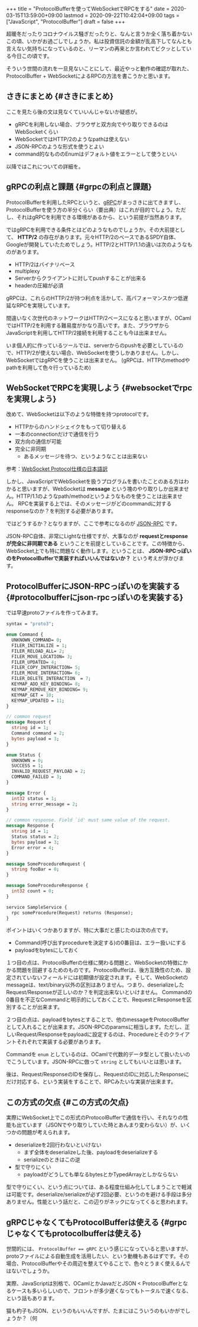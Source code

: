 +++
title = "ProtocolBufferを使ってWebSocketでRPCをする"
date = 2020-03-15T13:59:00+09:00
lastmod = 2020-09-22T10:42:04+09:00
tags = ["JavaScript", "ProtocolBuffer"]
draft = false
+++

超暖冬だったりコロナウイルス騒ぎだったりと、なんと言うか全く落ち着かないこの頃、いかがお過ごしでしょうか。私は投資信託の金額が乱高下してなんとも言えない気持ちになっているのと、リーマンの再来とか言われてビクッとしている今日この頃です。

そういう世間の流れを一旦見ないことにして、最近やっと動作の確認が取れた、ProtocolBuffer + WebSocketによるRPCの方法を書こうかと思います。

<!--more-->


## さきにまとめ {#さきにまとめ}

ここを見たら後の文は見なくていいんじゃないか疑惑が。

-   gRPCを利用しない場合、ブラウザと双方向でやり取りできるのはWebSocketくらい
-   WebSocketではHTTP/2のようなpathは使えない
-   JSON-RPCのような形式を使うとよい
-   command的なもののEnumはデフォルト値をエラーとして使うといい

以降ではこれについての詳細を。


## gRPCの利点と課題 {#grpcの利点と課題}

ProtocolBufferを利用したRPCというと、[gRPC](https://grpc.io/)がまっさきに出てきますし、ProtocolBufferを使う方の半分くらい（要出典）はこれが目的でしょう。ただし、それはgRPCを利用できる環境があるから、という前提が当然あります。

ではgRPCを利用できる条件とはどのようなものでしょうか。その大前提として、 **HTTP/2** の存在があります。元々HTTP/2のベースであるSPDY自体、Googleが開発していたためでしょう。HTTP/2とHTTP/1.1の違いは次のようなものがあります。

-   HTTP/2はバイナリベース
-   multiplexy
-   Serverからクライアントに対してpushすることが出来る
-   headerの圧縮が必須

gRPCは、これらのHTTP/2が持つ利点を活かして、高パフォーマンスかつ低遅延なRPCを実現しています。

間違いなく次世代のネットワークはHTTP/2ベースになると思いますが、OCamlではHTTP/2を利用する難易度がかなり高いです。また、ブラウザからJavaScriptを利用してHTTP/2接続を利用することも今は出来ません。

いま個人的に作っているツールでは、serverからのpushを必要としているので、HTTP/2が使えない場合、WebSocketを使うしかありません。しかし、WebSocketではgRPCを使うことは出来ません。
(gRPCは、HTTPのmethodやpathを利用して色々行っているため)


## WebSocketでRPCを実現しよう {#websocketでrpcを実現しよう}

改めて、WebSocketは以下のような特徴を持つprotocolです。

-   HTTPからのハンドシェイクをもって切り替える
-   一本のconnectionだけで通信を行う
-   双方向の通信が可能
-   完全に非同期
    -   あるメッセージを待つ、というようなことは出来ない

参考：[WebSocket Protocol仕様の日本語訳](https://triple-underscore.github.io/RFC6455-ja.html)

しかし、JavaScriptでWebSocketを扱うプログラムを書いたことのある方はわかると思いますが、WebSocketは **message** という塊のやり取りしか出来ません。HTTP/1.1のようなpath/methodというようなものを使うことは出来ません。
RPCを実装する上では、そのメッセージがどのcommandに対するresponseなのか？を判別する必要があります。

ではどうするか？となりますが、ここで参考になるのが [JSON-RPC](https://www.jsonrpc.org/specification) です。

JSON-RPC自体、非常にLightな仕様ですが、大事なのが **requestとresponseが完全に非同期である** ということを前提としていることです。この特徴から、WebSocket上でも特に問題なく動作します。ということは、 **JSON-RPCっぽいのをProtocolBufferで実装すればいいんではないか？** という考えが浮かびます。


## ProtocolBufferにJSON-RPCっぽいのを実装する {#protocolbufferにjson-rpcっぽいのを実装する}

では早速protoファイルを作ってみます。

```protobuf
syntax = "proto3";

enum Command {
  UNKNOWN_COMMAND= 0;
  FILER_INITIALIZE = 1;
  FILER_RELOAD_ALL= 2;
  FILER_MOVE_LOCATION= 3;
  FILER_UPDATED= 4;
  FILER_COPY_INTERACTION= 5;
  FILER_MOVE_INTERACTION= 6;
  FILER_DELETE_INTERACTION  = 7;
  KEYMAP_ADD_KEY_BINDING= 8;
  KEYMAP_REMOVE_KEY_BINDING= 9;
  KEYMAP_GET = 10;
  KEYMAP_UPDATED = 11;
}

// common request
message Request {
  string id = 1;
  Command command = 2;
  bytes payload = 3;
}

enum Status {
  UNKNOWN = 0;
  SUCCESS = 1;
  INVALID_REQUEST_PAYLOAD = 2;
  COMMAND_FAILED = 3;
}

message Error {
  int32 status = 1;
  string error_message = 2;
}

// common response. Field `id' must same value of the request.
message Response {
  string id = 1;
  Status status = 2;
  bytes payload = 3;
  Error error = 4;
}

message SomeProcedureRequest {
  string fooBar = 0;
}

message SomeProcedureResponse {
  int32 count = 0;
}

service SampleService {
  rpc someProcedure(Request) returns (Response);
}
```

ポイントはいくつかありますが、特に大事だと感じたのは次の点です。

-   Command(呼び出すprocedureを決定する)の0番目は、エラー扱いにする
-   payloadをbytesにしておく

１つ目の点は、ProtocolBufferの仕様に関わる問題と、WebSocketの特徴にかかる問題を回避するためのものです。ProtocolBufferは、後方互換性のため、設定されていないフィールドには初期値が設定されます。そして、WebSocketのmessageは、text/binary以外の区別はありません。つまり、deserializeしたRequest/Responseが正しいのか？を判定出来ないといけません。
Commandの0番目を不正なCommandと明示的にしておくことで、RequestとResponseを区別することが出来ます。

２つ目の点は、payloadをbytesとすることで、他のmessageをProtocolBufferとして入れることが出来ます。JSON-RPCのparamsに相当します。ただし、正しいRequest/Responseをpayloadに設定するのは、Procedureとそのクライアントそれぞれで実装する必要があります。

Commandを `enum` としているのは、OCamlで代数的データ型として扱いたいのでこうしています。JSON-RPCに倣って `string` としてもいいとは思います。

後は、Request/ResponseのIDを保存し、RequestのIDに対応したResponseにだけ対応する、という実装をすることで、RPCみたいな実装が出来ます。


## この方式の欠点 {#この方式の欠点}

実際にWebSocket上でこの形式のProtocolBufferで通信を行い、それなりの性能も出ています（JSONでやり取りしていた時とあんまり変わらない）が、いくつかの問題が考えられます。

-   deserializeを2回行わないといけない
    -   まず全体をdeserializeした後、payloadをdeserializeする
    -   serializeのときはこの逆
-   型で守りにくい
    -   payloadがどうしても単なるbytesとかTypedArrayとしかならない

型で守りにくい、という点については、ある程度仕組み化してしまうことで軽減は可能です。deserialize/serializeが必ず2回必要、というのを避ける手段は多分ありません。性能という話だと、この辺りがネックになってくると思われます。


## gRPCじゃなくてもProtocolBufferは使える {#grpcじゃなくてもprotocolbufferは使える}

世間的には、 `ProtocolBuffer == gRPC` という感じになっていると思いますが、protoファイルによる自動生成を活用したい、という動機もあるはずです。その場合、ProtocolBufferやその周辺を整えてやることで、色々とうまく使えるんではないでしょうか。

実際、JavaScriptは別格で、OCamlとかJavaだとJSON < ProtocolBufferとなるケースも多いらしいので、フロントが多少遅くなってもトータルで速くなる、という話もあります。

猫も杓子もJSON、というのもいいんですが、たまにはこういうのもいかがでしょうか？（何
